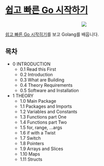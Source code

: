 # [쉽고 빠른 Go 시작하기](https://nomadcoders.co/go-for-beginners/lobby)

<p align="center">
  <img src="https://blog.kakaocdn.net/dn/p8SLx/btqQ1M52JBR/aRJqXNIsb1Mo7wBc3gBwm1/img.png">
</p>

[쉽고 빠른 Go 시작히기](https://nomadcoders.co/go-for-beginners/lobby)를 보고 Golang를 배웁니다.

## 목차
- 0 INTRODUCTION
    - 0.1 Read this First
    - 0.2 Introduction
    - 0.3 What are Building
    - 0.4 Theory Requirements
    - 0.5 Software and Installation
- 1 THEORY
    - 1.0 Main Package
    - 1.1 Packages and Imports
    - 1.2 Variables and Constants
    - 1.3 Functions part One
    - 1.4 Functions part Two
    - 1.5 for, range, ...args
    - 1.6 if with a Twist
    - 1.7 Switch
    - 1.8 Pointers
    - 1.9 Arrays and Slices
    - 1.10 Maps
    - 1.11 Structs
